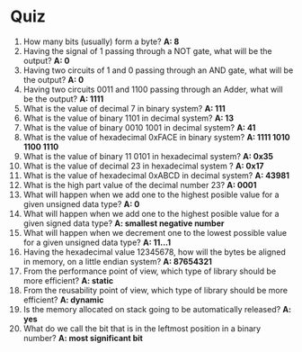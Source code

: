 # Quiz

1. How many bits (usually) form a byte? **A: 8**
2. Having the signal of 1 passing through a NOT gate, what will be the output? **A: 0**
3. Having two circuits of 1 and 0 passing through an AND gate, what will be the output? **A: 0**
4. Having two circuits 0011 and 1100 passing through an Adder, what will be the output? **A: 1111**
5. What is the value of decimal 7 in binary system? **A: 111**
6. What is the value of binary 1101 in decimal system? **A: 13**
7. What is the value of binary 0010 1001 in decimal system? **A: 41**
8. What is the value of hexadecimal 0xFACE in binary system? **A: 1111 1010 1100 1110**
9. What is the value of binary 11 0101 in hexadecimal system? **A: 0x35**
10. What is the value of decimal 23 in hexadecimal system ? **A: 0x17**
11. What is the value of hexadecimal 0xABCD in decimal system? **A: 43981**
12. What is the high part value of the decimal number 23? **A: 0001**
13. What will happen when we add one to the highest posible value for a given unsigned data type? **A: 0**
14. What will happen when we add one to the highest posible value for a given signed data type? **A: smallest negative number**
15. What will happen when we decrement one to the lowest possible value for a given unsigned data type? **A: 11...1**
16. Having the hexadecimal value 12345678, how will the bytes be aligned in memory, on a little endian system? **A: 87654321**
17. From the performance point of view, which type of library should be more efficient? **A: static**
18. From the reusability point of view, which type of library should be more efficient? **A: dynamic**
19. Is the memory allocated on stack going to be automatically released? **A: yes**
20. What do we call the bit that is in the leftmost position in a binary number? **A: most significant bit**
